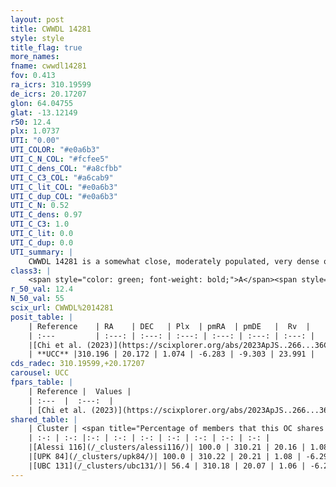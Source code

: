 ```yaml
---
layout: post
title: CWWDL 14281
style: style
title_flag: true
more_names: 
fname: cwwdl14281
fov: 0.413
ra_icrs: 310.19599
de_icrs: 20.17207
glon: 64.04755
glat: -13.12149
r50: 12.4
plx: 1.0737
UTI: "0.00"
UTI_COLOR: "#e0a6b3"
UTI_C_N_COL: "#fcfee5"
UTI_C_dens_COL: "#a8cfbb"
UTI_C_C3_COL: "#a6cab9"
UTI_C_lit_COL: "#e0a6b3"
UTI_C_dup_COL: "#e0a6b3"
UTI_C_N: 0.52
UTI_C_dens: 0.97
UTI_C_C3: 1.0
UTI_C_lit: 0.0
UTI_C_dup: 0.0
UTI_summary: |
    CWWDL 14281 is a somewhat close, moderately populated, very dense object of very high C3 quality. It was recently reported in the literature.<br><br><span style="color: #99180f; font-weight: bold;">Warning: </span>This is very likely a duplicate object, which shares a large percentage of members with at least one previously reported entry.
class3: |
    <span style="color: green; font-weight: bold;">A</span><span style="color: green; font-weight: bold;">A</span>
r_50_val: 12.4
N_50_val: 55
scix_url: CWWDL%2014281
posit_table: |
    | Reference    | RA    | DEC   | Plx  | pmRA  | pmDE   |  Rv  |
    | :---         | :---: | :---: | :---: | :---: | :---: | :---: |
    |[Chi et al. (2023)](https://scixplorer.org/abs/2023ApJS..266...36C) | 310.194 | 20.139 | 1.063 | -6.251 | -9.289 | 23.247 |
    | **UCC** |310.196 | 20.172 | 1.074 | -6.283 | -9.303 | 23.991 | 
cds_radec: 310.19599,+20.17207
carousel: UCC
fpars_table: |
    | Reference |  Values |
    | :---  |  :---:  |
    | [Chi et al. (2023)](https://scixplorer.org/abs/2023ApJS..266...36C) | `logAge=8.27, Z=-0.58` |
shared_table: |
    | Cluster | <span title="Percentage of members that this OC shares with the ones listed">%</span>   | RA   | DEC   | Plx   | pmRA  | pmDE  | Rv | UTI |
    | :-: | :-: |:-: | :-: | :-: | :-: | :-: | :-: | :-: |
    |[Alessi 116](/_clusters/alessi116/)| 100.0 | 310.21 | 20.16 | 1.08 | -6.29 | -9.3 | 24.38 |0.74 |
    |[UPK 84](/_clusters/upk84/)| 100.0 | 310.22 | 20.21 | 1.08 | -6.29 | -9.29 | 24.19 |0.31 |
    |[UBC 131](/_clusters/ubc131/)| 56.4 | 310.18 | 20.07 | 1.06 | -6.26 | -9.29 | 24.32 |0.0 |
---
```

